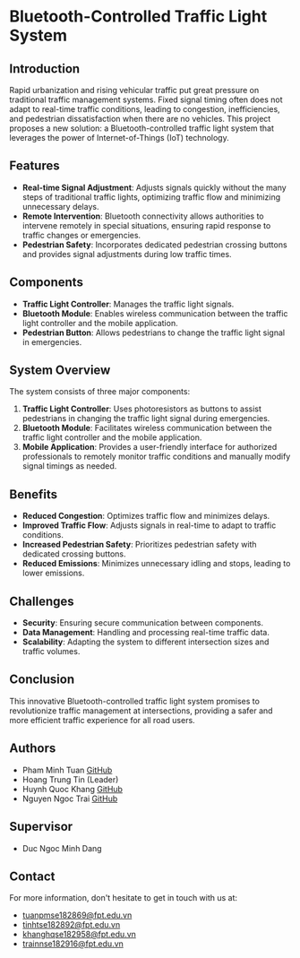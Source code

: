 # Bluetooth-Controlled Traffic Light System

## Introduction
Rapid urbanization and rising vehicular traffic put great pressure on traditional traffic management systems. Fixed signal timing often does not adapt to real-time traffic conditions, leading to congestion, inefficiencies, and pedestrian dissatisfaction when there are no vehicles. This project proposes a new solution: a Bluetooth-controlled traffic light system that leverages the power of Internet-of-Things (IoT) technology.

## Features
- **Real-time Signal Adjustment**: Adjusts signals quickly without the many steps of traditional traffic lights, optimizing traffic flow and minimizing unnecessary delays.
- **Remote Intervention**: Bluetooth connectivity allows authorities to intervene remotely in special situations, ensuring rapid response to traffic changes or emergencies.
- **Pedestrian Safety**: Incorporates dedicated pedestrian crossing buttons and provides signal adjustments during low traffic times.

## Components
- **Traffic Light Controller**: Manages the traffic light signals.
- **Bluetooth Module**: Enables wireless communication between the traffic light controller and the mobile application.
- **Pedestrian Button**: Allows pedestrians to change the traffic light signal in emergencies.

## System Overview
The system consists of three major components:
1. **Traffic Light Controller**: Uses photoresistors as buttons to assist pedestrians in changing the traffic light signal during emergencies.
2. **Bluetooth Module**: Facilitates wireless communication between the traffic light controller and the mobile application.
3. **Mobile Application**: Provides a user-friendly interface for authorized professionals to remotely monitor traffic conditions and manually modify signal timings as needed.

## Benefits
- **Reduced Congestion**: Optimizes traffic flow and minimizes delays.
- **Improved Traffic Flow**: Adjusts signals in real-time to adapt to traffic conditions.
- **Increased Pedestrian Safety**: Prioritizes pedestrian safety with dedicated crossing buttons.
- **Reduced Emissions**: Minimizes unnecessary idling and stops, leading to lower emissions.

## Challenges
- **Security**: Ensuring secure communication between components.
- **Data Management**: Handling and processing real-time traffic data.
- **Scalability**: Adapting the system to different intersection sizes and traffic volumes.

## Conclusion
This innovative Bluetooth-controlled traffic light system promises to revolutionize traffic management at intersections, providing a safer and more efficient traffic experience for all road users.

## Authors
- Pham Minh Tuan [GitHub](https://github.com/MinhTuan0269)
- Hoang Trung Tin (Leader)
- Huynh Quoc Khang [GitHub](https://github.com/KhangHuynh09)
- Nguyen Ngoc Trai [GitHub](https://github.com/TraiNguyen391)
## Supervisor
- Duc Ngoc Minh Dang

## Contact
For more information, don't hesitate to get in touch with us at:
- tuanpmse182869@fpt.edu.vn
- tinhtse182892@fpt.edu.vn 
- khanghqse182958@fpt.edu.vn
- trainnse182916@fpt.edu.vn
